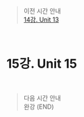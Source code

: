 > 이전 시간 안내  
> [14강. Unit 13](./14_Unit13.md)  

<br>

# 15강. Unit 15  

<br>

> 다음 시간 안내  
> 완강 (END)  